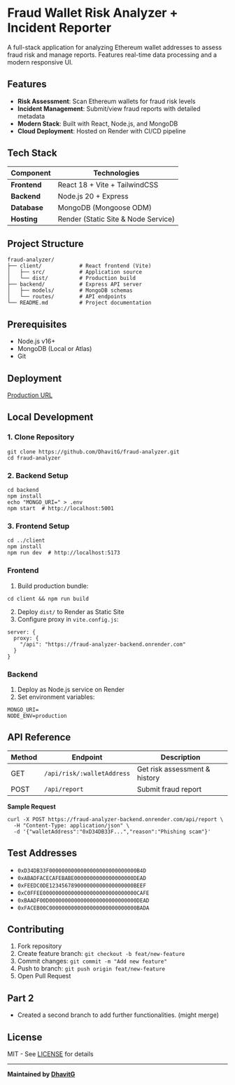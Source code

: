 # Fraud Wallet Risk Analyzer + Incident Reporter

A full-stack application for analyzing Ethereum wallet addresses to assess fraud risk and manage reports. Features real-time data processing and a modern responsive UI.

## Features
- **Risk Assessment**: Scan Ethereum wallets for fraud risk levels
- **Incident Management**: Submit/view fraud reports with detailed metadata
- **Modern Stack**: Built with React, Node.js, and MongoDB
- **Cloud Deployment**: Hosted on Render with CI/CD pipeline

## Tech Stack

| Component       | Technologies                          |
|-----------------|---------------------------------------|
| **Frontend**    | React 18 + Vite + TailwindCSS         |
| **Backend**     | Node.js 20 + Express                  |
| **Database**    | MongoDB (Mongoose ODM)                |
| **Hosting**     | Render (Static Site & Node Service)   |

## Project Structure
```
fraud-analyzer/
├── client/            # React frontend (Vite)
│   ├── src/           # Application source
│   └── dist/          # Production build
├── backend/           # Express API server
│   ├── models/        # MongoDB schemas
│   └── routes/        # API endpoints
└── README.md          # Project documentation
```

## Prerequisites
- Node.js v16+
- MongoDB (Local or Atlas)
- Git
  
## Deployment
[Production URL](https://fraud-analyzer-dhavit.onrender.com)

## Local Development

### 1. Clone Repository
```
git clone https://github.com/DhavitG/fraud-analyzer.git
cd fraud-analyzer
```

### 2. Backend Setup
```
cd backend
npm install
echo "MONGO_URI=" > .env
npm start  # http://localhost:5001
```

### 3. Frontend Setup
```
cd ../client
npm install
npm run dev  # http://localhost:5173
```


### Frontend
1. Build production bundle:
```
cd client && npm run build
```
2. Deploy `dist/` to Render as Static Site
3. Configure proxy in `vite.config.js`:
```
server: {
  proxy: {
    "/api": "https://fraud-analyzer-backend.onrender.com"
  }
}
```

### Backend
1. Deploy as Node.js service on Render
2. Set environment variables:
```
MONGO_URI=
NODE_ENV=production
```

## API Reference

| Method | Endpoint                  | Description                     |
|--------|---------------------------|---------------------------------|
| GET    | `/api/risk/:walletAddress`| Get risk assessment & history   |
| POST   | `/api/report`             | Submit fraud report             |

**Sample Request**
```
curl -X POST https://fraud-analyzer-backend.onrender.com/api/report \
  -H "Content-Type: application/json" \
  -d '{"walletAddress":"0xD34DB33F...","reason":"Phishing scam"}'
```

## Test Addresses
- `0xD34DB33F0000000000000000000000000000B4D`
- `0xABADFACECAFEBABE0000000000000000000DEAD`
- `0xFEEDC0DE123456789000000000000000000BEEF`
- `0xC0FFEE000000000000000000000000000000CAFE`
- `0xBAADF00D0000000000000000000000000000DEAD`
- `0xFACEB00C0000000000000000000000000000BADA`

## Contributing
1. Fork repository
2. Create feature branch: `git checkout -b feat/new-feature`
3. Commit changes: `git commit -m "Add new feature"`
4. Push to branch: `git push origin feat/new-feature`
5. Open Pull Request

## Part 2
- Created a second branch to add further functionalities. (might merge)

## License
MIT - See [LICENSE](LICENSE) for details

---

**Maintained by [DhavitG](https://github.com/DhavitG)**  



